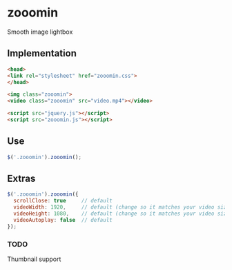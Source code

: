 # zooomin
Smooth image lightbox

## Implementation

```html
<head>
<link rel="stylesheet" href="zooomin.css">
</head>

<img class="zooomin">
<video class="zooomin" src="video.mp4"></video>

<script src="jquery.js"></script>
<script src="zooomin.js"></script>
```

## Use

```javascript
$('.zooomin').zooomin();
```

## Extras

```javascript
$('.zooomin').zooomin({
  scrollClose: true     // default
  videoWidth: 1920,     // default (change so it matches your video size)
  videoHeight: 1080,    // default (change so it matches your video size)
  videoAutoplay: false  // default
});
```

### TODO
Thumbnail support
